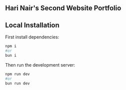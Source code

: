 ## Hari Nair's Second Website Portfolio

## Local Installation

First install dependencies:

```bash
npm i
#or
bun i
```

Then run the development server:

```bash
npm run dev
#or
bun run dev
```

